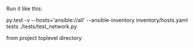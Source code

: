 Run it like this:

py.test -v --hosts='ansible://all' --ansible-inventory inventory/hosts.yaml tests
./tests/test_network.py

from project toplevel directory
